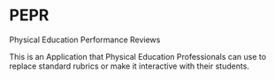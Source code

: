 # PEPR
Physical Education Performance Reviews


  This is an Application that Physical Education Professionals can use to replace standard rubrics or make it interactive with their students.
  
  
